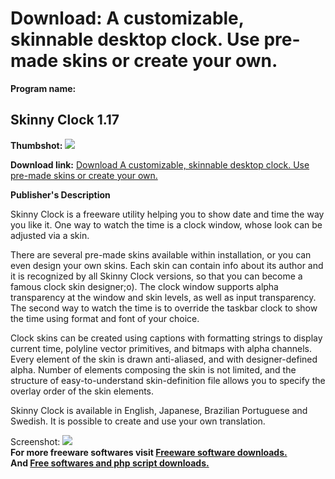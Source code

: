 # Download: A customizable, skinnable desktop clock. Use pre-made skins or create your own.

**Program name:**

## Skinny Clock 1.17

  
**Thumbshot:** ![](http://www.freewarefiles.com/screenshot/skinnyclock1_md.jpg)   
  
**Download link:** [Download A customizable, skinnable desktop clock. Use pre-made skins or create your own.](http://freesoftwares.boysofts.com/Skinny-Clock_program_40627.html)  
  


**Publisher's Description**  
  


Skinny Clock is a freeware utility helping you to show date and time the way you like it. One way to watch the time is a clock window, whose look can be adjusted via a skin. 

There are several pre-made skins available within installation, or you can even design your own skins. Each skin can contain info about its author and it is recognized by all Skinny Clock versions, so that you can become a famous clock skin designer;o). The clock window supports alpha transparency at the window and skin levels, as well as input transparency. The second way to watch the time is to override the taskbar clock to show the time using format and font of your choice.

Clock skins can be created using captions with formatting strings to display current time, polyline vector primitives, and bitmaps with alpha channels. Every element of the skin is drawn anti-aliased, and with designer-defined alpha. Number of elements composing the skin is not limited, and the structure of easy-to-understand skin-definition file allows you to specify the overlay order of the skin elements.

Skinny Clock is available in English, Japanese, Brazilian Portuguese and Swedish. It is possible to create and use your own translation.

  
  
Screenshot: ![](http://www.freewarefiles.com/screenshot/skinnyclock1.jpg)   
**For more freeware softwares visit [Freeware software downloads.](http://freesoftwares.boysofts.com/)**   
**And [Free softwares and php script downloads.](http://www.boysofts.com/)**
